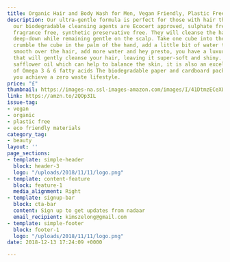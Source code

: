 ```yaml
---
title: Organic Hair and Body Wash for Men, Vegan Friendly, Plastic Free
description: Our ultra-gentle formula is perfect for those with hair that is oily,
  our biodegradable cleansing agents are Ecocert approved, sulphate free, synthetic
  fragrance free, synthetic preservative free. They will cleanse the hair and scalp
  deep-down while remaining gentle on the scalp. Take one cube into the bath or shower,
  crumble the cube in the palm of the hand, add a little bit of water to make a paste,
  smooth over the hair, add more water and hey presto, you have a luxurious lather
  that will gently cleanse your hair, leaving it super-soft and shiny. Now with added
  safflower oil which can help to balance the skin, it is also an excellent source
  of Omega 3 & 6 fatty acids The biodegradable paper and cardboard packaging can help
  you achieve a zero waste lifestyle.
price: "£"
thumbnail: https://images-na.ssl-images-amazon.com/images/I/41DtmzECeXL.jpg
link: https://amzn.to/2QOp3IL
issue-tag:
- vegan
- organic
- plastic free
- eco friendly materials
category_tag:
- beauty
layout: ''
page_sections:
- template: simple-header
  block: header-3
  logo: "/uploads/2018/11/11/logo.png"
- template: content-feature
  block: feature-1
  media_alignment: Right
- template: signup-bar
  block: cta-bar
  content: Sign up to get updates from nadaar
  email_recipient: kimszelong@gmail.com
- template: simple-footer
  block: footer-1
  logo: "/uploads/2018/11/11/logo.png"
date: 2018-12-13 17:24:09 +0000

---
```

